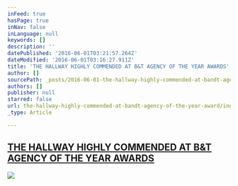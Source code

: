 ```yaml
---
inFeed: true
hasPage: true
inNav: false
inLanguage: null
keywords: []
description: ''
datePublished: '2016-06-01T03:21:57.264Z'
dateModified: '2016-06-01T03:16:27.911Z'
title: 'THE HALLWAY HIGHLY COMMENDED AT B&T AGENCY OF THE YEAR AWARDS'
author: []
sourcePath: _posts/2016-06-01-the-hallway-highly-commended-at-bandt-agency-of-the-year-award.md
authors: []
publisher: null
starred: false
url: the-hallway-highly-commended-at-bandt-agency-of-the-year-award/index.html
_type: Article

---
```

## [THE HALLWAY HIGHLY COMMENDED AT B&T AGENCY OF THE YEAR AWARDS][0]
![](https://the-grid-user-content.s3-us-west-2.amazonaws.com/1ab5fcea-3b0d-4c89-b5b5-e486a5ed69d3.png)

[0]: http://www.thehallway.com.au/news/the-hallway-highly-commended-at-bt-agency-of-the-year-awards/
